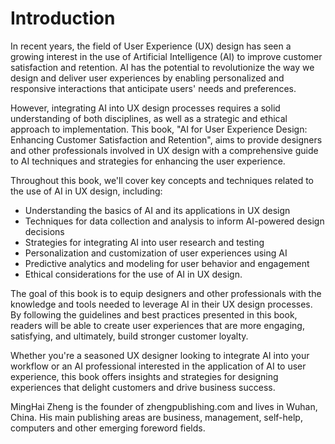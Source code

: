 # Introduction

In recent years, the field of User Experience (UX) design has seen a growing interest in the use of Artificial Intelligence (AI) to improve customer satisfaction and retention. AI has the potential to revolutionize the way we design and deliver user experiences by enabling personalized and responsive interactions that anticipate users' needs and preferences.

However, integrating AI into UX design processes requires a solid understanding of both disciplines, as well as a strategic and ethical approach to implementation. This book, "AI for User Experience Design: Enhancing Customer Satisfaction and Retention", aims to provide designers and other professionals involved in UX design with a comprehensive guide to AI techniques and strategies for enhancing the user experience.

Throughout this book, we'll cover key concepts and techniques related to the use of AI in UX design, including:

* Understanding the basics of AI and its applications in UX design
* Techniques for data collection and analysis to inform AI-powered design decisions
* Strategies for integrating AI into user research and testing
* Personalization and customization of user experiences using AI
* Predictive analytics and modeling for user behavior and engagement
* Ethical considerations for the use of AI in UX design.

The goal of this book is to equip designers and other professionals with the knowledge and tools needed to leverage AI in their UX design processes. By following the guidelines and best practices presented in this book, readers will be able to create user experiences that are more engaging, satisfying, and ultimately, build stronger customer loyalty.

Whether you're a seasoned UX designer looking to integrate AI into your workflow or an AI professional interested in the application of AI to user experience, this book offers insights and strategies for designing experiences that delight customers and drive business success.

MingHai Zheng is the founder of zhengpublishing.com and lives in Wuhan, China. His main publishing areas are business, management, self-help, computers and other emerging foreword fields.

